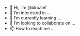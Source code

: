 - 👋 Hi, I’m @bkbaief
- 👀 I’m interested in ...
- 🌱 I’m currently learning ...
- 💞️ I’m looking to collaborate on ...
- 📫 How to reach me ...

<!---
bkbaief/bkbaief is a ✨ special ✨ repository because its `README.md` (this file) appears on your GitHub profile.
You can click the Preview link to take a look at your changes.
--->
